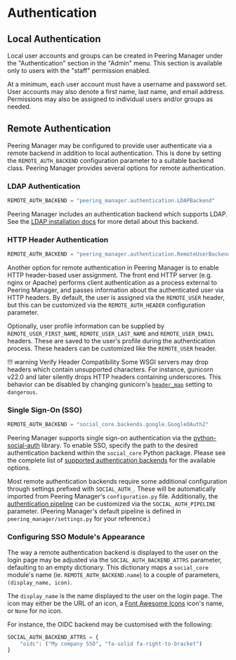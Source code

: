 # Authentication

## Local Authentication

Local user accounts and groups can be created in Peering Manager under the
"Authentication" section in the "Admin" menu. This section is available only
to users with the "staff" permission enabled.

At a minimum, each user account must have a username and password set. User
accounts may also denote a first name, last name, and email address.
Permissions may also be assigned to individual users and/or groups as needed.

## Remote Authentication

Peering Manager may be configured to provide user authenticate via a remote
backend in addition to local authentication. This is done by setting the
`REMOTE_AUTH_BACKEND` configuration parameter to a suitable backend class.
Peering Manager provides several options for remote authentication.

### LDAP Authentication

```python
REMOTE_AUTH_BACKEND = "peering_manager.authentication.LDAPBackend"
```

Peering Manager includes an authentication backend which supports LDAP. See
the [LDAP installation docs](./ldap.md) for more detail about this backend.

### HTTP Header Authentication

```python
REMOTE_AUTH_BACKEND = "peering_manager.authentication.RemoteUserBackend"
```

Another option for remote authentication in Peering Manager is to enable HTTP
header-based user assignment. The front end HTTP server (e.g. nginx or Apache)
performs client authentication as a process external to Peering Manager, and
passes information about the authenticated user via HTTP headers. By default,
the user is assigned via the `REMOTE_USER` header, but this can be customized
via the `REMOTE_AUTH_HEADER` configuration parameter.

Optionally, user profile information can be supplied by
`REMOTE_USER_FIRST_NAME`, `REMOTE_USER_LAST_NAME` and `REMOTE_USER_EMAIL`
headers. These are saved to the user's profile during the authentication
process. These headers can be customized like the `REMOTE_USER` header.

!!! warning Verify Header Compatibility
    Some WSGI servers may drop headers which contain unsupported characters.
    For instance, gunicorn v22.0 and later silently drops HTTP headers
    containing underscores. This behavior can be disabled by changing
    gunicorn's
    [`header_map`](https://docs.gunicorn.org/en/stable/settings.html#header-map)
    setting to `dangerous`.

### Single Sign-On (SSO)

```python
REMOTE_AUTH_BACKEND = "social_core.backends.google.GoogleOAuth2"
```

Peering Manager supports single sign-on authentication via the
[python-social-auth](https://github.com/python-social-auth) library. To enable
SSO, specify the path to the desired authentication backend within the
`social_core` Python package. Please see the complete list of
[supported authentication backends](https://github.com/python-social-auth/social-core/tree/master/social_core/backends)
for the available options.

Most remote authentication backends require some additional configuration
through settings prefixed with `SOCIAL_AUTH_`. These will be automatically
imported from Peering Manager's `configuration.py` file. Additionally, the
[authentication pipeline](https://python-social-auth.readthedocs.io/en/latest/pipeline.html)
can be customized via the `SOCIAL_AUTH_PIPELINE` parameter. (Peering Manager's
default pipeline is defined in `peering_manager/settings.py` for your
reference.)

### Configuring SSO Module's Appearance

The way a remote authentication backend is displayed to the user on the login
page may be adjusted via the `SOCIAL_AUTH_BACKEND_ATTRS` parameter, defaulting
to an empty dictionary. This dictionary maps a `social_core` module's name (ie.
`REMOTE_AUTH_BACKEND.name`) to a couple of parameters, `(display_name, icon)`.

The `display_name` is the name displayed to the user on the login page. The
icon may either be the URL of an icon, a [Font Awesome
Icons](https://fontawesome.com/) icon's name, or `None` for no icon.

For instance, the OIDC backend may be customised with the following:

```python
SOCIAL_AUTH_BACKEND_ATTRS = {
    "oidc": ("My company SSO", "fa-solid fa-right-to-bracket")
}
```
